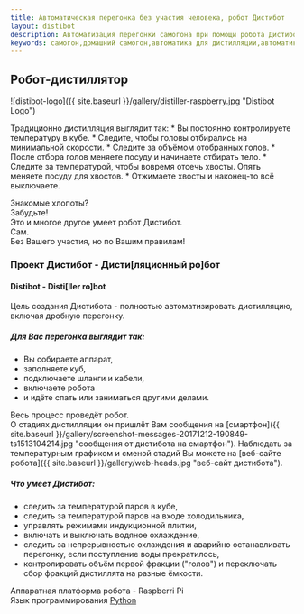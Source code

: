 ```yaml
---
title: Автоматическая перегонка без участия человека, робот Дистибот
layout: distibot
description: Автоматизация перегонки самогона при помощи робота Дистибот на Raspberry Pi и Python. Весь процесс дистилляции проводит автоматика без участия человека.
keywords: самогон,домашний самогон,автоматика для дистилляции,автоматика для самогона,дистилляция,дробная перегонка,самогоноварение
---
```

## Робот-дистиллятор
![distibot-logo]({{ site.baseurl }}/gallery/distiller-raspberry.jpg "Distibot Logo")

<div class="right-ul" markdown="1">
Традиционно дистилляция выглядит так:  
* Вы постоянно контролируете температуру в кубе.
* Следите, чтобы головы отбирались на минимальной скорости.
* Следите за объёмом отобранных голов.
* После отбора голов меняете посуду и начинаете отбирать тело.
* Следите за температурой, чтобы вовремя отсечь хвосты. Опять меняете посуду для хвостов.
* Отжимаете хвосты и наконец-то всё выключаете.
</div>

Знакомые хлопоты?  
Забудьте!  
Это и многое другое умеет робот Дистибот.  
Сам.  
Без Вашего участия, но по Вашим правилам!  
### Проект Дистибот - Дисти[ляционный ро]бот  
#### Distibot - Disti[ller ro]bot  
Цель создания Дистибота - полностью автоматизировать дистилляцию, включая дробную перегонку.

##### Для Вас перегонка выглядит так:

* Вы собираете аппарат,
* заполняете куб,
* подключаете шланги и кабели,
* включаете робота
* и идёте спать или заниматься другими делами.

Весь процесс проведёт робот.  
О стадиях дистилляции он пришлёт Вам сообщения на [смартфон]({{ site.baseurl }}/gallery/screenshot-messages-20171212-190849-ts1513104214.jpg "сообщения от дистибота на смартфон").
Наблюдать за температурным графиком и сменой стадий Вы можете на [веб-сайте робота]({{ site.baseurl }}/gallery/web-heads.jpg "веб-сайт дистибота").

##### Что умеет Дистибот:
* следить за температурой паров в кубе,
* следить за температурой паров на входе холодильника,
* управлять режимами индукционной плитки,
* включать и выключать водяное охлаждение,
* следить за непрерывностью охлаждения и аварийно останавливать перегонку, если поступление воды прекратилось,
* контролировать объём первой фракции ("голов") и переключать сбор фракций дистиллята на разные ёмкости.


Аппаратная платформа робота - Raspberri Pi  
Язык программирования [Python](https://github.com/vscherbo/distibot "Исходный код проекта")
